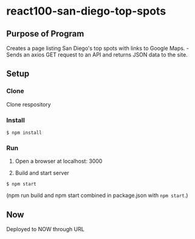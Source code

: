 # react100-san-diego-top-spots

## Purpose of Program
Creates a page listing San Diego's top spots with links to Google Maps.
-Sends an axios GET request to an API and returns JSON data to the site.
## Setup

### Clone
Clone respository
### Install
```
$ npm install
```
### Run
1. Open a browser at localhost: 3000

2. Build and start server
```
$ npm start
```
(npm run build and npm start combined in package.json with `npm start`.)

## Now
Deployed to NOW through URL
>